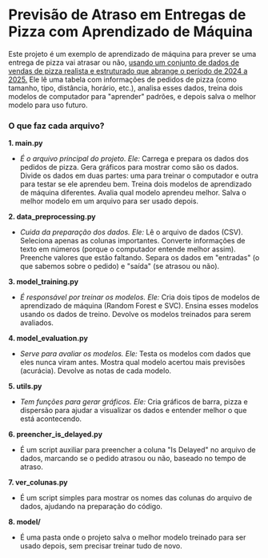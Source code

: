 # Previsão de Atraso em Entregas de Pizza com Aprendizado de Máquina
Este projeto é um exemplo de aprendizado de máquina para prever se uma entrega de pizza vai atrasar ou não, [usando um conjunto de dados de vendas de pizza realista e estruturado que abrange o período de 2024 a 2025.](https://www.kaggle.com/datasets/akshaygaikwad448/pizza-delivery-data-with-enhanced-features) Ele lê uma tabela com informações de pedidos de pizza (como tamanho, tipo, distância, horário, etc.), analisa esses dados, treina dois modelos de computador para "aprender" padrões, e depois salva o melhor modelo para uso futuro.

### O que faz cada arquivo?
**1. main.py**
* _É o arquivo principal do projeto. Ele:_
Carrega e prepara os dados dos pedidos de pizza.
Gera gráficos para mostrar como são os dados.
Divide os dados em duas partes: uma para treinar o computador e outra para testar se ele aprendeu bem.
Treina dois modelos de aprendizado de máquina diferentes.
Avalia qual modelo aprendeu melhor.
Salva o melhor modelo em um arquivo para ser usado depois.

**2. data_preprocessing.py**
* _Cuida da preparação dos dados. Ele:_
Lê o arquivo de dados (CSV).
Seleciona apenas as colunas importantes.
Converte informações de texto em números (porque o computador entende melhor assim).
Preenche valores que estão faltando.
Separa os dados em "entradas" (o que sabemos sobre o pedido) e "saída" (se atrasou ou não).

**3. model_training.py**
* _É responsável por treinar os modelos. Ele:_
Cria dois tipos de modelos de aprendizado de máquina (Random Forest e SVC).
Ensina esses modelos usando os dados de treino.
Devolve os modelos treinados para serem avaliados.

**4. model_evaluation.py**
* _Serve para avaliar os modelos. Ele:_
Testa os modelos com dados que eles nunca viram antes.
Mostra qual modelo acertou mais previsões (acurácia).
Devolve as notas de cada modelo.

**5. utils.py**
* _Tem funções para gerar gráficos. Ele:_
Cria gráficos de barra, pizza e dispersão para ajudar a visualizar os dados e entender melhor o que está acontecendo.

**6. preencher_is_delayed.py**
* É um script auxiliar para preencher a coluna "Is Delayed" no arquivo de dados, marcando se o pedido atrasou ou não, baseado no tempo de atraso.

**7. ver_colunas.py**
* É um script simples para mostrar os nomes das colunas do arquivo de dados, ajudando na preparação do código.

**8. model/**
* É uma pasta onde o projeto salva o melhor modelo treinado para ser usado depois, sem precisar treinar tudo de novo.

